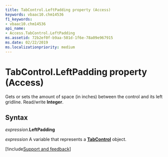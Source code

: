 ```yaml
---
title: TabControl.LeftPadding property (Access)
keywords: vbaac10.chm14536
f1_keywords:
- vbaac10.chm14536
api_name:
- Access.TabControl.LeftPadding
ms.assetid: 72b2ef0f-b9aa-501d-1f6e-78a09e967915
ms.date: 02/22/2019
ms.localizationpriority: medium
---
```



# TabControl.LeftPadding property (Access)

Gets or sets the amount of space (in inches) between the control and its left gridline. Read/write **Integer**.


## Syntax

_expression_.**LeftPadding**

_expression_ A variable that represents a **[TabControl](Access.TabControl.md)** object.




[!include[Support and feedback](~/includes/feedback-boilerplate.md)]